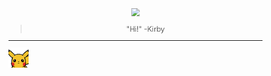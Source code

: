 <div align="center">
<img src="https://media.tenor.com/L4TD4MWFy40AAAAj/kirby.gif"> 

> "Hi!" -Kirby
</div>

-------------

<img src="Pikachu wave.gif" width="40px"> 
<!--
**FeMeNiKi/FeMeNiKi** is a ✨ _special_ ✨ repository because its `README.md` (this file) appears on your GitHub profile.

Here are some ideas to get you started:

- 🔭 I’m currently working on ...
- 🌱 I’m currently learning ...
- 👯 I’m looking to collaborate on ...
- 🤔 I’m looking for help with ...
- 💬 Ask me about ...
- 📫 How to reach me: ...
- 😄 Pronouns: ...
- ⚡ Fun fact: ...
-->
